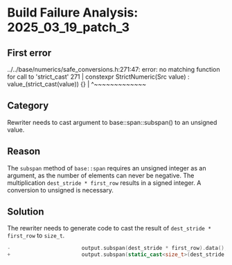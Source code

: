 # Build Failure Analysis: 2025_03_19_patch_3

## First error

../../base/numerics/safe_conversions.h:271:47: error: no matching function for call to 'strict_cast'
  271 |   constexpr StrictNumeric(Src value) : value_(strict_cast<T>(value)) {}
      |                                               ^~~~~~~~~~~~~~

## Category
Rewriter needs to cast argument to base::span::subspan() to an unsigned value.

## Reason
The `subspan` method of `base::span` requires an unsigned integer as an argument, as the number of elements can never be negative. The multiplication `dest_stride * first_row` results in a signed integer. A conversion to unsigned is necessary.

## Solution
The rewriter needs to generate code to cast the result of `dest_stride * first_row` to `size_t`.

```cpp
-                       output.subspan(dest_stride * first_row).data(),
+                       output.subspan(static_cast<size_t>(dest_stride * first_row)).data(),